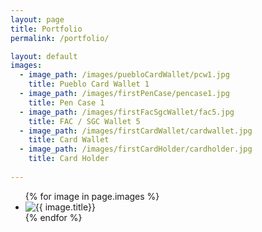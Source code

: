 ```yaml
---
layout: page
title: Portfolio
permalink: /portfolio/

layout: default
images:
  - image_path: /images/puebloCardWallet/pcw1.jpg
    title: Pueblo Card Wallet 1
  - image_path: /images/firstPenCase/pencase1.jpg
    title: Pen Case 1
  - image_path: /images/firstFacSgcWallet/fac5.jpg
    title: FAC / SGC Wallet 5
  - image_path: /images/firstCardWallet/cardwallet.jpg
    title: Card Wallet
  - image_path: /images/firstCardHolder/cardholder.jpg
    title: Card Holder
  
---
```


<ul class="portfolio">
  {% for image in page.images %}
    <li>
        <img src="{{ image.image_path }}" alt="{{ image.title}}"/>
    </li>
  {% endfor %}
</ul>